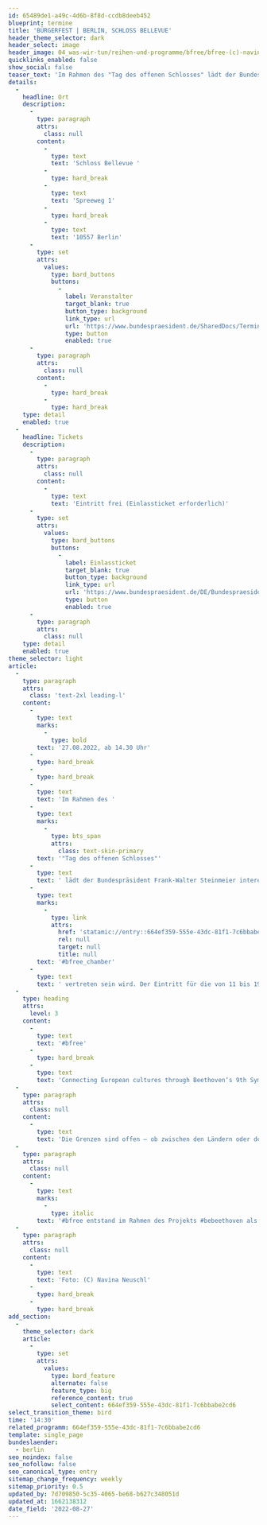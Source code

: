 ```yaml
---
id: 65489de1-a49c-4d6b-8f8d-ccdb8deeb452
blueprint: termine
title: 'BÜRGERFEST | BERLIN, SCHLOSS BELLEVUE'
header_theme_selector: dark
header_select: image
header_image: 04_was-wir-tun/reihen-und-programme/bfree/bfree-(c)-navina-neuschl-05.jpg
quicklinks_enabled: false
show_social: false
teaser_text: 'Im Rahmen des "Tag des offenen Schlosses" lädt der Bundespräsident Frank-Walter Steinmeier interessierte Bürger*innen ein, einem diversen Musik- und Unterhaltungsprogramm zu lauschen, bei dem auch Stegreif mit #bfree_chamber vertreten sein wird.'
details:
  -
    headline: Ort
    description:
      -
        type: paragraph
        attrs:
          class: null
        content:
          -
            type: text
            text: 'Schloss Bellevue '
          -
            type: hard_break
          -
            type: text
            text: 'Spreeweg 1'
          -
            type: hard_break
          -
            type: text
            text: '10557 Berlin'
      -
        type: set
        attrs:
          values:
            type: bard_buttons
            buttons:
              -
                label: Veranstalter
                target_blank: true
                button_type: background
                link_type: url
                url: 'https://www.bundespraesident.de/SharedDocs/Termine/DE/Frank-Walter-Steinmeier/2022/08/220826-27-Buergerfest-2022.html?nn=9042544'
                type: button
                enabled: true
      -
        type: paragraph
        attrs:
          class: null
        content:
          -
            type: hard_break
          -
            type: hard_break
    type: detail
    enabled: true
  -
    headline: Tickets
    description:
      -
        type: paragraph
        attrs:
          class: null
        content:
          -
            type: text
            text: 'Eintritt frei (Einlassticket erforderlich)'
      -
        type: set
        attrs:
          values:
            type: bard_buttons
            buttons:
              -
                label: Einlassticket
                target_blank: true
                button_type: background
                link_type: url
                url: 'https://www.bundespraesident.de/DE/Bundespraesident/Reisen-und-Termine/Berichte/Buergerfest-des-Bundespraesidenten-2022/Tickets/220826-27-Buergerfest-2022-Tickets.html'
                type: button
                enabled: true
      -
        type: paragraph
        attrs:
          class: null
    type: detail
    enabled: true
theme_selector: light
article:
  -
    type: paragraph
    attrs:
      class: 'text-2xl leading-l'
    content:
      -
        type: text
        marks:
          -
            type: bold
        text: '27.08.2022, ab 14.30 Uhr'
      -
        type: hard_break
      -
        type: hard_break
      -
        type: text
        text: 'Im Rahmen des '
      -
        type: text
        marks:
          -
            type: bts_span
            attrs:
              class: text-skin-primary
        text: '"Tag des offenen Schlosses"'
      -
        type: text
        text: ' lädt der Bundespräsident Frank-Walter Steinmeier interessierte Bürger*innen ein, einem diversen Musik- und Unterhaltungsprogramm zu lauschen, bei dem auch Stegreif mit '
      -
        type: text
        marks:
          -
            type: link
            attrs:
              href: 'statamic://entry::664ef359-555e-43dc-81f1-7c6bbabe2cd6'
              rel: null
              target: null
              title: null
        text: '#bfree_chamber'
      -
        type: text
        text: ' vertreten sein wird. Der Eintritt für die von 11 bis 19 Uhr dauernde Veranstaltung ist kostenfrei. Stegreif selbst wird um 14:30 Uhr auf der Bühne sein und #bfree_chamber durch ein Interview mit Lorenz Blaumer (Vertretung künstl. Leitung) und Lorina Strange (Geschäftsführung) erweitern.'
  -
    type: heading
    attrs:
      level: 3
    content:
      -
        type: text
        text: '#bfree'
      -
        type: hard_break
      -
        type: text
        text: 'Connecting European cultures through Beethoven‘s 9th Symphony'
  -
    type: paragraph
    attrs:
      class: null
    content:
      -
        type: text
        text: 'Die Grenzen sind offen – ob zwischen den Ländern oder den Genres, zwischen den Sprachen oder denInstrumenten, zwischen den Alleinstellungsmerkmalen und den Gemeinsamkeiten. Inspiriert von Ludwig van Beethovens 9. Sinfonie, der „Europa-Sinfonie“, kombiniert Stegreif Volkslieder aus Europa mit Elementen aus Beethovens Monumentalwerk und lässt Europa in einer Sinfonie zu einem farbenfrohen Land zusammenwachsen, das aus dem Herzen der Menschen erzählt. Auch mit diesem Konzertprojekt hat es sich das improvisierende Orchester wieder auf die Fahne geschrieben, dem Publikum neue Herangehensweisen an klassische Musik zu eröffnen. Klassische Musik verwoben mit verschiedenster „folk music“ aus den Herkunftsländern der Musiker*innen, gespielt von einem jungen Orchester ohne Noten, ohne Dirigat und ohne Stühle. Dies schafft Freiheit und Raum für Improvisation. An diesem Konzertabend sehen Sie Ausschnitte von #bfree_chamber, der kammermusikalischen Variante von #bfree.'
  -
    type: paragraph
    attrs:
      class: null
    content:
      -
        type: text
        marks:
          -
            type: italic
        text: '#bfree entstand im Rahmen des Projekts #bebeethoven als Beitrag zum Beethovenjahr 2020.'
  -
    type: paragraph
    attrs:
      class: null
    content:
      -
        type: text
        text: 'Foto: (C) Navina Neuschl'
      -
        type: hard_break
      -
        type: hard_break
add_section:
  -
    theme_selector: dark
    article:
      -
        type: set
        attrs:
          values:
            type: bard_feature
            alternate: false
            feature_type: big
            reference_content: true
            select_content: 664ef359-555e-43dc-81f1-7c6bbabe2cd6
select_transition_theme: bird
time: '14:30'
related_programm: 664ef359-555e-43dc-81f1-7c6bbabe2cd6
template: single_page
bundeslaender:
  - berlin
seo_noindex: false
seo_nofollow: false
seo_canonical_type: entry
sitemap_change_frequency: weekly
sitemap_priority: 0.5
updated_by: 7d709850-5c35-4065-be68-b627c348051d
updated_at: 1662138312
date_field: '2022-08-27'
---
```

